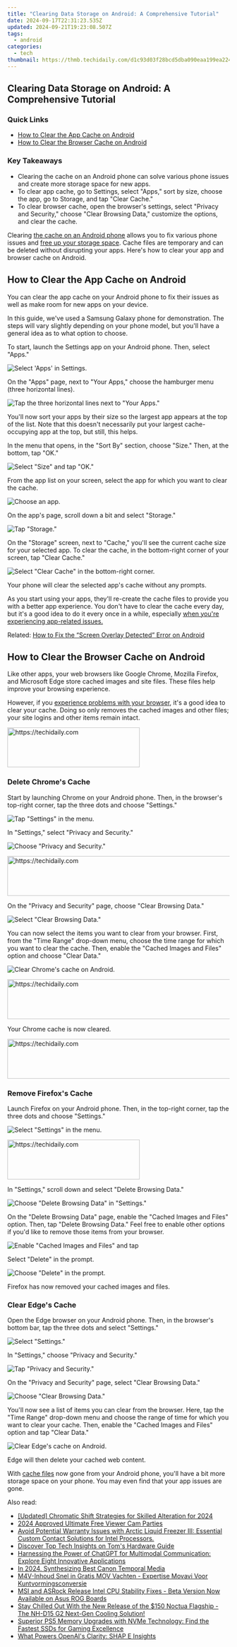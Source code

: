 ```yaml
---
title: "Clearing Data Storage on Android: A Comprehensive Tutorial"
date: 2024-09-17T22:31:23.535Z
updated: 2024-09-21T19:23:08.507Z
tags:
  - android
categories:
  - tech
thumbnail: https://thmb.techidaily.com/d1c93d03f28bcd5dba090eaa199ea22428e61a4a76d990245599509aeb0bc8f2.jpg
---
```


## Clearing Data Storage on Android: A Comprehensive Tutorial

### Quick Links

* [How to Clear the App Cache on Android](https://screen-video-capture.techidaily.com/elevate-your-mac-experience-with-these-5-snippers/)
* [How to Clear the Browser Cache on Android](https://screen-activity-recording.techidaily.com/new-simplifying-the-process-of-enabling-virtual-screen-on-meet/)

### Key Takeaways

* Clearing the cache on an Android phone can solve various phone issues and create more storage space for new apps.
* To clear app cache, go to Settings, select "Apps," sort by size, choose the app, go to Storage, and tap "Clear Cache."
* To clear browser cache, open the browser's settings, select "Privacy and Security," choose "Clear Browsing Data," customize the options, and clear the cache.

 Clearing [the cache on an Android phone](https://facebook-clips.techidaily.com/breakthroughs-in-fb-advertising-with-a-focus-on-video-content-mastery/) allows you to fix various phone issues and [free up your storage space](https://screen-mirror.techidaily.com/how-to-mirror-your-samsung-galaxy-s23plus-screen-to-pc-with-chromecast-drfone-by-drfone-android/). Cache files are temporary and can be deleted without disrupting your apps. Here's how to clear your app and browser cache on Android.

##  How to Clear the App Cache on Android

 You can clear the app cache on your Android phone to fix their issues as well as make room for new apps on your device.

 In this guide, we've used a Samsung Galaxy phone for demonstration. The steps will vary slightly depending on your phone model, but you'll have a general idea as to what option to choose.

 To start, launch the Settings app on your Android phone. Then, select "Apps."

![Select 'Apps' in Settings.](https://static1.howtogeekimages.com/wordpress/wp-content/uploads/2023/11/1-android-apps.png) 

 On the "Apps" page, next to "Your Apps," choose the hamburger menu (three horizontal lines).

![Tap the three horizontal lines next to "Your Apps."](https://static1.howtogeekimages.com/wordpress/wp-content/uploads/2023/11/2-android-app-menu.png) 

 You'll now sort your apps by their size so the largest app appears at the top of the list. Note that this doesn't necessarily put your largest cache-occupying app at the top, but still, this helps.

 In the menu that opens, in the "Sort By" section, choose "Size." Then, at the bottom, tap "OK."

![Select "Size" and tap "OK."](https://static1.howtogeekimages.com/wordpress/wp-content/uploads/2023/11/3-android-sort-apps-by-size.png) 

 From the app list on your screen, select the app for which you want to clear the cache.

![Choose an app.](https://static1.howtogeekimages.com/wordpress/wp-content/uploads/2023/11/4-android-choose-app.png) 

 On the app's page, scroll down a bit and select "Storage."

![Tap "Storage."](https://static1.howtogeekimages.com/wordpress/wp-content/uploads/2023/11/5-android-app-storage.png) 

 On the "Storage" screen, next to "Cache," you'll see the current cache size for your selected app. To clear the cache, in the bottom-right corner of your screen, tap "Clear Cache."

![Select "Clear Cache" in the bottom-right corner.](https://static1.howtogeekimages.com/wordpress/wp-content/uploads/2023/11/6-android-clear-app-cache.png) 

 Your phone will clear the selected app's cache without any prompts.

 As you start using your apps, they'll re-create the cache files to provide you with a better app experience. You don't have to clear the cache every day, but it's a good idea to do it every once in a while, especially [when you're experiencing app-related issues.](https://youtube-help.techidaily.com/in-2024-streamline-your-thumbnail-design-journey-today/) 

Related: [How to Fix the “Screen Overlay Detected” Error on Android](https://youtube-help.techidaily.com/in-2024-streamline-your-thumbnail-design-journey-today/) 

##  How to Clear the Browser Cache on Android

 Like other apps, your web browsers like Google Chrome, Mozilla Firefox, and Microsoft Edge store cached images and site files. These files help improve your browsing experience.

 However, if you [experience problems with your browser](https://screen-recording.techidaily.com/2024-approved-discovering-the-finest-mac-screen-capture-software/), it's a good idea to clear your cache. Doing so only removes the cached images and other files; your site logins and other items remain intact.

<!-- affiliate ads begin -->
<a href="https://aligracehair.sjv.io/c/5597632/1925565/19272" target="_top" id="1925565">
  <img src="//a.impactradius-go.com/display-ad/19272-1925565" border="0" alt="https://techidaily.com" width="300" height="90"/>
</a>
<img height="0" width="0" src="https://aligracehair.sjv.io/i/5597632/1925565/19272" style="position:absolute;visibility:hidden;" border="0" />
<!-- affiliate ads end -->

###  Delete Chrome's Cache

 Start by launching Chrome on your Android phone. Then, in the browser's top-right corner, tap the three dots and choose "Settings."

![Tap "Settings" in the menu.](https://static1.howtogeekimages.com/wordpress/wp-content/uploads/2023/11/7-chrome-android-settings.png) 

 In "Settings," select "Privacy and Security."

![Choose "Privacy and Security."](https://static1.howtogeekimages.com/wordpress/wp-content/uploads/2023/11/8-chrome-android-privacy-security.png) 

<!-- affiliate ads begin -->
<a href="https://wigfever.sjv.io/c/5597632/2014854/22899" target="_top" id="2014854">
  <img src="//a.impactradius-go.com/display-ad/22899-2014854" border="0" alt="https://techidaily.com" width="728" height="90"/>
</a>
<img height="0" width="0" src="https://wigfever.sjv.io/i/5597632/2014854/22899" style="position:absolute;visibility:hidden;" border="0" />
<!-- affiliate ads end -->

 On the "Privacy and Security" page, choose "Clear Browsing Data."

![Select "Clear Browsing Data."](https://static1.howtogeekimages.com/wordpress/wp-content/uploads/2023/11/9-chrome-android-clear-browsing-data.png) 

 You can now select the items you want to clear from your browser. First, from the "Time Range" drop-down menu, choose the time range for which you want to clear the cache. Then, enable the "Cached Images and Files" option and choose "Clear Data."

![Clear Chrome's cache on Android.](https://static1.howtogeekimages.com/wordpress/wp-content/uploads/2023/11/10-chrome-android-clear-cache.png) 

<!-- affiliate ads begin -->
<a href="https://appsumo.8odi.net/c/5597632/2043855/7443" target="_top" id="2043855">
  <img src="//a.impactradius-go.com/display-ad/7443-2043855" border="0" alt="https://techidaily.com" width="728" height="90"/>
</a>
<img height="0" width="0" src="https://appsumo.8odi.net/i/5597632/2043855/7443" style="position:absolute;visibility:hidden;" border="0" />
<!-- affiliate ads end -->

 Your Chrome cache is now cleared.

<!-- affiliate ads begin -->
<a href="https://ephamedtechinc.pxf.io/c/5597632/2136620/26400" target="_top" id="2136620">
  <img src="//a.impactradius-go.com/display-ad/26400-2136620" border="0" alt="https://techidaily.com" width="728" height="90"/>
</a>
<img height="0" width="0" src="https://ephamedtechinc.pxf.io/i/5597632/2136620/26400" style="position:absolute;visibility:hidden;" border="0" />
<!-- affiliate ads end -->

###  Remove Firefox's Cache

 Launch Firefox on your Android phone. Then, in the top-right corner, tap the three dots and choose "Settings."

![Select "Settings" in the menu.](https://static1.howtogeekimages.com/wordpress/wp-content/uploads/2023/11/11-firefox-android-settings.png) 

<!-- affiliate ads begin -->
<a href="https://aligracehair.sjv.io/c/5597632/1918661/19272" target="_top" id="1918661">
  <img src="//a.impactradius-go.com/display-ad/19272-1918661" border="0" alt="https://techidaily.com" width="300" height="90"/>
</a>
<img height="0" width="0" src="https://aligracehair.sjv.io/i/5597632/1918661/19272" style="position:absolute;visibility:hidden;" border="0" />
<!-- affiliate ads end -->

 In "Settings," scroll down and select "Delete Browsing Data."

![Choose "Delete Browsing Data" in "Settings."](https://static1.howtogeekimages.com/wordpress/wp-content/uploads/2023/11/12-firefox-android-delete-browsing-data.png) 

 On the "Delete Browsing Data" page, enable the "Cached Images and Files" option. Then, tap "Delete Browsing Data." Feel free to enable other options if you'd like to remove those items from your browser.

![Enable "Cached Images and Files" and tap](https://static1.howtogeekimages.com/wordpress/wp-content/uploads/2023/11/13-firefox-android-clear-cache.png) 

 Select "Delete" in the prompt.

![Choose "Delete" in the prompt.](https://static1.howtogeekimages.com/wordpress/wp-content/uploads/2023/11/14-firefox-android-delete-cache-prompt.png) 

 Firefox has now removed your cached images and files.

###  Clear Edge's Cache

 Open the Edge browser on your Android phone. Then, in the browser's bottom bar, tap the three dots and select "Settings."

![Select "Settings."](https://static1.howtogeekimages.com/wordpress/wp-content/uploads/2023/11/15-edge-android-settings.png) 

 In "Settings," choose "Privacy and Security."

![Tap "Privacy and Security."](https://static1.howtogeekimages.com/wordpress/wp-content/uploads/2023/11/16-edge-android-privacy-security.png) 

 On the "Privacy and Security" page, select "Clear Browsing Data."

![Choose "Clear Browsing Data."](https://static1.howtogeekimages.com/wordpress/wp-content/uploads/2023/11/17-edge-android-clear-browsing-data.png) 

 You'll now see a list of items you can clear from the browser. Here, tap the "Time Range" drop-down menu and choose the range of time for which you want to clear your cache. Then, enable the "Cached Images and Files" option and tap "Clear Data."

![Clear Edge's cache on Android.](https://static1.howtogeekimages.com/wordpress/wp-content/uploads/2023/11/18-edge-android-clear-cache.png) 

 Edge will then delete your cached web content.

 With [cache files](https://instagram-video-files.techidaily.com/2024-approved-deciphering-the-maximum-duration-for-instagram-videos/) now gone from your Android phone, you'll have a bit more storage space on your phone. You may even find that your app issues are gone.

<ins class="adsbygoogle"
     style="display:block"
     data-ad-format="autorelaxed"
     data-ad-client="ca-pub-7571918770474297"
     data-ad-slot="1223367746"></ins>

<ins class="adsbygoogle"
     style="display:block"
     data-ad-client="ca-pub-7571918770474297"
     data-ad-slot="8358498916"
     data-ad-format="auto"
     data-full-width-responsive="true"></ins>

<span class="atpl-alsoreadstyle">Also read:</span>
<div><ul>
<li><a href="https://fox-links.techidaily.com/updated-chromatic-shift-strategies-for-skilled-alteration-for-2024/"><u>[Updated] Chromatic Shift Strategies for Skilled Alteration for 2024</u></a></li>
<li><a href="https://on-screen-recording.techidaily.com/2024-approved-ultimate-free-viewer-cam-parties/"><u>2024 Approved Ultimate Free Viewer Cam Parties</u></a></li>
<li><a href="https://hardware-tips.techidaily.com/avoid-potential-warranty-issues-with-arctic-liquid-freezer-iii-essential-custom-contact-solutions-for-intel-processors/"><u>Avoid Potential Warranty Issues with Arctic Liquid Freezer III: Essential Custom Contact Solutions for Intel Processors.</u></a></li>
<li><a href="https://hardware-tips.techidaily.com/discover-top-tech-insights-on-toms-hardware-guide/"><u>Discover Top Tech Insights on Tom's Hardware Guide</u></a></li>
<li><a href="https://tech-hub.techidaily.com/harnessing-the-power-of-chatgpt-for-multimodal-communication-explore-eight-innovative-applications/"><u>Harnessing the Power of ChatGPT for Multimodal Communication: Explore Eight Innovative Applications</u></a></li>
<li><a href="https://fox-friendly.techidaily.com/in-2024-synthesizing-best-canon-temporal-media/"><u>In 2024, Synthesizing Best Canon Temporal Media</u></a></li>
<li><a href="https://vp-tips.techidaily.com/m4v-inhoud-snel-in-gratis-mov-vachten-expertise-movavi-voor-kuntvormingsconversie/"><u>M4V-Inhoud Snel in Gratis MOV Vachten - Expertise Movavi Voor Kuntvormingsconversie</u></a></li>
<li><a href="https://hardware-tips.techidaily.com/msi-and-asrock-release-intel-cpu-stability-fixes-beta-version-now-available-on-asus-rog-boards/"><u>MSI and ASRock Release Intel CPU Stability Fixes - Beta Version Now Available on Asus ROG Boards</u></a></li>
<li><a href="https://hardware-tips.techidaily.com/stay-chilled-out-with-the-new-release-of-the-150-noctua-flagship-the-nh-d15-g2-next-gen-cooling-solution/"><u>Stay Chilled Out With the New Release of the $150 Noctua Flagship - The NH-D15 G2 Next-Gen Cooling Solution!</u></a></li>
<li><a href="https://hardware-tips.techidaily.com/superior-ps5-memory-upgrades-with-nvme-technology-find-the-fastest-ssds-for-gaming-excellence/"><u>Superior PS5 Memory Upgrades with NVMe Technology: Find the Fastest SSDs for Gaming Excellence</u></a></li>
<li><a href="https://tech-revival.techidaily.com/what-powers-openais-clarity-shap-e-insights/"><u>What Powers OpenAI's Clarity: SHAP E Insights</u></a></li>
</ul></div>

